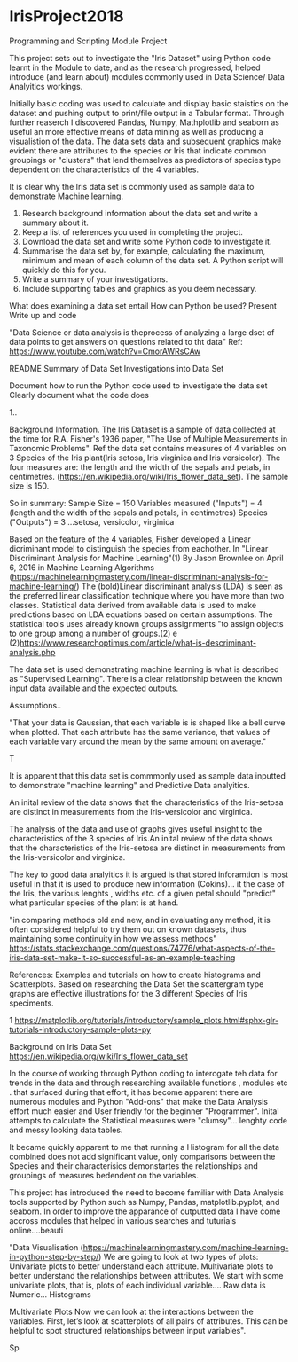 
# IrisProject2018
Programming and Scripting Module Project

This project sets out to investigate the "Iris Dataset" using Python code learnt in the Module to date, and as the research progressed, helped introduce (and learn about) modules commonly used in Data Science/ Data Analyitics workings.

Initially basic coding was used to calculate and display basic staistics on the dataset and pushing output to print/file output in a Tabular format.
Through further reaserch I discovered Pandas, Numpy, Mathplotlib and seaborn as useful an more effective means of data mining as well as producing a visualistion of the data.
The data sets data and subsequent graphics make evident there are attributes to the species or Iris that indicate common groupings or "clusters" that lend themselves as predictors of species type dependent on the characteristics of the 4 variables.

It is clear why the Iris data set is commonly used as sample data to demonstrate Machine learning.

1. Research background information about the data set and write a summary about it.
2. Keep a list of references you used in completing the project.
3. Download the data set and write some Python code to investigate it.
4. Summarise the data set by, for example, calculating the maximum, minimum and mean of each column of the data set.
  A Python script will quickly do this for you.
5. Write a summary of your investigations. 
6. Include supporting tables and graphics as you deem necessary.

What does examining a data set entail
How can Python be used?
Present Write up and code

"Data Science or data analysis is theprocess of analyzing a large dset of data points to get answers on questions related to tht data"
Ref: https://www.youtube.com/watch?v=CmorAWRsCAw

README
Summary of Data Set
Investigations into Data Set

Document how to run the Python code used to investigate the data set
Clearly document what the code does





1..


Background Information.
The Iris Dataset is a sample of data collected at the time for  R.A. Fisher's 1936 paper, "The Use of Multiple Measurements in Taxonomic Problems". Ref the data set contains measures of 4 variables on 3 Species of the Iris plant(Iris setosa, Iris virginica and Iris versicolor). The four measures are: the length and the width of the sepals and petals, in centimetres. (https://en.wikipedia.org/wiki/Iris_flower_data_set). The sample size is 150.

So in summary:
Sample Size = 150
Variables measured ("Inputs") = 4 (length and the width of the sepals and petals, in centimetres)
Species ("Outputs") = 3 ...setosa, versicolor, virginica

Based on the feature of the 4 variables, Fisher developed a Linear dicriminant model to distinguish the species from eachother.
In "Linear Discriminant Analysis for Machine Learning"(1) By Jason Brownlee on April 6, 2016 in Machine Learning Algorithms (https://machinelearningmastery.com/linear-discriminant-analysis-for-machine-learning/) The (bold)Linear discriminant analysis (LDA) is seen as the preferred linear classification technique where you have more than two classes. Statistical data derived from available data is used to make predictions based on LDA equations based on certain assumptions. The statistical tools uses already known groups assignments "to assign objects to one group among a number of groups.(2)
e
(2)https://www.researchoptimus.com/article/what-is-descriminant-analysis.php

The data set is used demonstrating machine learning is what is described as "Supervised Learning". There is a clear relationship between the known input data available and the expected outputs.

Assumptions..

"That your data is Gaussian, that each variable is is shaped like a bell curve when plotted.
That each attribute has the same variance, that values of each variable vary around the mean by the same amount on average."


T



It is apparent that this data set is commmonly used as sample data inputted to demonstrate "machine learning" and Predictive Data analyitics.

An inital review of the data shows that the characteristics of the Iris-setosa are distinct in measurements from the Iris-versicolor and virginica.



The analysis of the data and use of graphs gives useful insight to the characteristics of the 3 species of Iris.An inital review of the data shows that the characteristics of the Iris-setosa are distinct in measurements from the Iris-versicolor and virginica.

The key to good data analyitics it is argued is that stored inforamtion is most useful in that it is used to produce new information (Cokins)... it the case of the Iris, the various lenghts , widths etc. of a given petal should "predict" what particular species of the plant is at hand.

"in comparing methods old and new, and in evaluating any method, it is often considered helpful to try them out on known datasets, thus maintaining some continuity in how we assess methods"
https://stats.stackexchange.com/questions/74776/what-aspects-of-the-iris-data-set-make-it-so-successful-as-an-example-teaching

References:
Examples and tutorials on how to create histograms and Scatterplots. Based on researching the Data Set the scattergram type graphs are effective illustrations for the 3 different Species of Iris speciments.


1 https://matplotlib.org/tutorials/introductory/sample_plots.html#sphx-glr-tutorials-introductory-sample-plots-py

Background on Iris Data Set
https://en.wikipedia.org/wiki/Iris_flower_data_set

In the course of working through Python coding to interogate teh data for trends in the data and through researching available functions , modules etc . that surfaced during that effort, it has become apparent there are numerous modules and Python "Add-ons" that make the Data Analysis effort much easier and User friendly for the beginner "Programmer". Inital attempts to calculate the Statistical measures were "clumsy"... lenghty code and messy looking data tables.

It became quickly apparent to me that running a Histogram for all the data combined does not add significant value, only comparisons between the Species and their characterisics demonstartes the relationships and groupings of measures bedendent on the variables.




This project has introduced the need to become familiar with Data Analysis tools supported by Python such as Numpy, Pandas,
matplotlib.pyplot, and seaborn. In order to improve the apparance of outputted data I have come accross modules that helped in various searches and tuturials online....beauti

"Data Visualisation (https://machinelearningmastery.com/machine-learning-in-python-step-by-step/)
We are going to look at two types of plots:
Univariate plots to better understand each attribute.
Multivariate plots to better understand the relationships between attributes.
We start with some univariate plots, that is, plots of each individual variable.... Raw data is Numeric... Histograms
 
 Multivariate Plots
Now we can look at the interactions between the variables.
First, let’s look at scatterplots of all pairs of attributes. This can be helpful to spot structured relationships between input variables".
   
   
   
   
  Sp 
   
